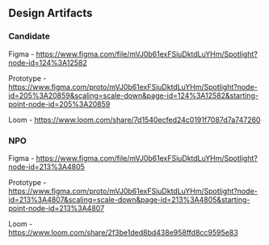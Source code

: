## Design Artifacts

### Candidate

Figma - https://www.figma.com/file/mVJ0b61exFSiuDktdLuYHm/Spotlight?node-id=124%3A12582

Prototype - https://www.figma.com/proto/mVJ0b61exFSiuDktdLuYHm/Spotlight?node-id=205%3A20859&scaling=scale-down&page-id=124%3A12582&starting-point-node-id=205%3A20859

Loom - https://www.loom.com/share/7d1540ecfed24c0191f7087d7a747260



### NPO

Figma - https://www.figma.com/file/mVJ0b61exFSiuDktdLuYHm/Spotlight?node-id=213%3A4805

Prototype - https://www.figma.com/proto/mVJ0b61exFSiuDktdLuYHm/Spotlight?node-id=213%3A4807&scaling=scale-down&page-id=213%3A4805&starting-point-node-id=213%3A4807

Loom - https://www.loom.com/share/2f3be1ded8bd438e958ffd8cc9595e83
